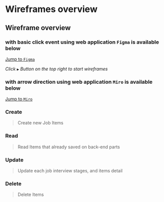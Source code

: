 # Wireframes overview

## Wireframe overview

### with basic click event using web application `Figma` is available below

[Jump to `Figma`](https://www.figma.com/file/potnEAUpDBw5KQseKjttw3/Untitled?node-id=3%3A481)

_Click `▶` Button on the top right to start wireframes_

### with arrow direction using web application `Miro` is available below

[Jump to `Miro`](https://miro.com/app/board/uXjVPJmhRIk=/)

### Create

> Create new Job Items

### Read

> Read Items that already saved on back-end parts

### Update

> Update each job interview stages, and items detail

### Delete

> Delete Items
